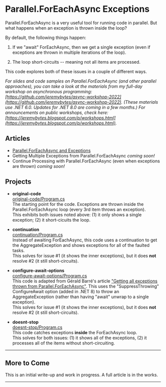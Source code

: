 # Parallel.ForEachAsync Exceptions  

Parallel.ForEachAsync is a very useful tool for running code in parallel. But what happens when an exception is thrown inside the loop?  

By default, the following things happen:

1. If we "await" ForEachAsync, then we get a single exception (even if exceptions are thrown in multiple iterations of the loop).  

2. The loop short-circuits -- meaning not all items are processed.  

This code explores both of these issues in a couple of different ways.  

*For slides and code samples on Parallel.ForEachAsync (and other parallel approaches), you can take a look at the materials from my full-day workshop on asynchronous programming: [https://github.com/jeremybytes/async-workshop-2022](https://github.com/jeremybytes/async-workshop-2022). (These materials use .NET 6.0. Updates for .NET 8.0 are coming in a few months.) For announcements on public workshops, check here: [https://jeremybytes.blogspot.com/p/workshops.html](https://jeremybytes.blogspot.com/p/workshops.html).*  

## Articles

* [Parallel.ForEachAsync and Exceptions](https://jeremybytes.blogspot.com/2024/02/parallelforeachasync-and-exceptions.html)  
* Getting Multiple Exceptions from Parallel.ForEachAsync *coming soon!*  
* Continue Processing with Parallel.ForEachAsync (even when exceptions are thrown) *coming soon!*  

## Projects

* **original-code**  
[original-code/Program.cs](./ForEachAsyncException/original-code/Program.cs)  
The starting point for the code. Exceptions are thrown inside the Parallel.ForEachAsync loop (every 3rd item throws an exception).  
This exhibits both issues noted above: (1) it only shows a single exception; (2) it short-cicuits the loop.  

* **continuation**  
[continuation/Program.cs](./ForEachAsyncException/continuation/Program.cs)  
Instead of awaiting ForEachAsync, this code uses a continuation to get the AggregateException and shows exceptions for all of the faulted tasks.  
This solves for issue #1 (it shows the inner exceptions), but it does **not** resolve #2 (it still short-circuits).  

* **configure-await-options**  
[configure-await-options/Program.cs](./ForEachAsyncException/configure-await-options/Program.cs)  
This code is adapted from Gérald Barré's article ["Getting all exceptions thrown from Parallel.ForEachAsync"](https://www.meziantou.net/getting-all-exceptions-thrown-from-parallel-foreachasync.htm). This uses the "SuppressThrowing" ConfigureAwait option (added in .NET 8) to throw an AggregateException (rather than having "await" unwrap to a single exception).  
This solves for issue #1 (it shows the inner exceptions), but it does **not** resolve #2 (it still short-circuits).  

* **doesnt-stop**  
[doesnt-stop/Program.cs](./ForEachAsyncException/doesnt-stop/Program.cs)  
This code catches exceptions **inside** the ForEachAsync loop.  
This solves for both issues: (1) it shows all of the exceptions, (2) it processes all of the items without short-circuiting.

---
## More to Come
This is an initial write-up and work in progress. A full article is in the works.

---